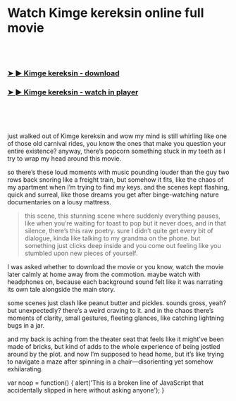 <h1>Watch Kimge kereksin online full movie</h1>


<br><br>

<h3><a href="https://Charless-lescycomma1977.github.io/ajmajunddu/">➤ ► Kimge kereksin - download</a></h3> 
<h3><a href="https://Charless-lescycomma1977.github.io/ajmajunddu/">➤ ► Kimge kereksin - watch in player</a></h3>


<br><br><br>


just walked out of Kimge kereksin and wow my mind is still whirling like one of those old carnival rides, you know the ones that make you question your entire existence? anyway, there’s popcorn something stuck in my teeth as I try to wrap my head around this movie. 

so there’s these loud moments with music pounding louder than the guy two rows back snoring like a freight train, but somehow it fits, like the chaos of my apartment when I’m trying to find my keys. and the scenes kept flashing, quick and surreal, like those dreams you get after binge-watching nature documentaries on a lousy mattress.

> this scene, this stunning scene where suddenly everything pauses, like when you’re waiting for toast to pop but it never does, and in that silence, there’s this raw poetry. sure I didn’t quite get every bit of dialogue, kinda like talking to my grandma on the phone. but something just clicks deep inside and you come out feeling like you stumbled upon new pieces of yourself.

I was asked whether to download the movie or you know, watch the movie later calmly at home away from the commotion. maybe watch with headphones on, because each background sound felt like it was narrating its own tale alongside the main story.  

some scenes just clash like peanut butter and pickles. sounds gross, yeah? but unexpectedly? there’s a weird craving to it. and in the chaos there’s moments of clarity, small gestures, fleeting glances, like catching lightning bugs in a jar. 

and my back is aching from the theater seat that feels like it might’ve been made of bricks, but kind of adds to the whole experience of being jostled around by the plot. and now I’m supposed to head home, but it’s like trying to navigate a maze after spinning in a chair—disorienting yet somehow exhilarating.

var noop = function() { alert('This is a broken line of JavaScript that accidentally slipped in here without asking anyone'); }
